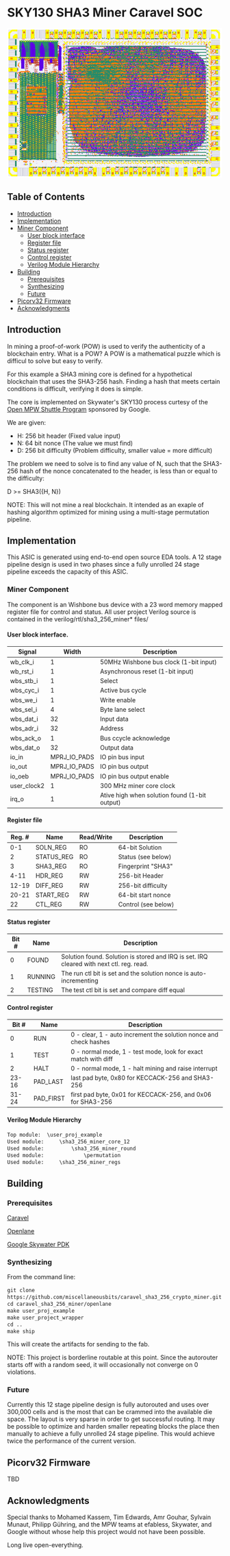 # SKY130 SHA3 Miner Caravel SOC

![miner](doc/sha3_256_miner.png)

## Table of Contents

* [Introduction](#introduction)
* [Implementation](#implementation)
* [Miner Component](#miner-component)
	* [User block interface](#user-block-interface)
	* [Register file](#register-file)
	* [Status register](#status-register)
	* [Control register](#control-register)
	* [Verilog Module Hierarchy](#verilog-module-hierarchy)
* [Building](#building)
	* [Prerequisites](#prerequisites)
	* [Synthesizing](#Synthesizing)
	* [Future](#future)
* [Picorv32 Firmware](#picorv32-firmware)
* [Acknowledgments](#acknowledgments)

## Introduction

In mining a proof-of-work (POW) is used to verify the authenticity of a blockchain entry.
What is a POW?
A POW is a mathematical puzzle which is difficul to solve but easy to verify.

For this example a SHA3 mining core is defined for a hypothetical blockchain that uses the
SHA3-256 hash.
Finding a hash that meets certain conditions is difficult, verifying it does
is simple.

The core is implemented on Skywater's SKY130 process curtesy of the
[Open MPW Shuttle Program] sponsored by Google.

We are given:

- H: 256 bit header (Fixed value input)
- N: 64 bit nonce (The value we must find)
- D: 256 bit difficulty (Problem difficulty, smaller value = more difficult)

The problem we need to solve is to find any value of N, such that the SHA3-256 hash of the nonce concatenated
to the header, is less than or equal to the difficulty:

D >= SHA3({H, N})

NOTE: This will not mine a real blockchain. It intended as an exaple of hashing algorithm optimized
for mining using a multi-stage permutation pipeline.

## Implementation

This ASIC is generated using end-to-end open source EDA tools. A 12  stage pipeline design is
used in two phases since a fully unrolled 24 stage pipeline exceeds the capacity of this ASIC.

### Miner Component

The component is an Wishbone bus device with a 23 word memory mapped register file for control and status. All user project Verilog source is contained in the verilog/rtl/sha3_256_miner* files/

#### User block interface.

| Signal | Width | Description |
| --- | --- | ---
| wb_clk_i | 1 |  50MHz Wishbone bus clock (1-bit input) |
| wb_rst_i | 1 |  Asynchronous reset (1-bit input) |
| wbs_stb_i | 1 |  Select |
| wbs_cyc_i | 1 |  Active bus cycle |
| wbs_we_i | 1 |  Write enable |
| wbs_sel_i | 4 |  Byte lane select |
| wbs_dat_i | 32 |  Input data |
| wbs_adr_i | 32 |  Address |
| wbs_ack_o | 1 |  Bus ccycle acknowledge |
| wbs_dat_o | 32 |  Output data |
| io_in | MPRJ_IO_PADS |  IO pin bus input |
| io_out | MPRJ_IO_PADS |  IO pin bus output |
| io_oeb | MPRJ_IO_PADS |  IO pin bus output enable |
| user_clock2 | 1 | 300 MHz miner core clock  |
| irq_o | 1 |  Ative high when solution found (1-bit output) |

#### Register file

| Reg. # | Name | Read/Write | Description|
| --- | --- | --- | --- |
| 0-1 | SOLN_REG | RO | 64-bit Solution |
| 2 | STATUS_REG | RO | Status (see below) |
| 3 | SHA3_REG | RO | Fingerprint "SHA3" |
| 4-11 | HDR_REG | RW | 256-bit Header |
| 12-19 | DIFF_REG | RW | 256-bit difficulty |
| 20-21 | START_REG | RW | 64-bit start nonce |
| 22 | CTL_REG | RW | Control (see below) |

#### Status register

| Bit # | Name | Description |
| --- | --- | --- |
| 0 | FOUND | Solution found. Solution is stored and IRQ is set. IRQ cleared with next ctl. reg. read. |
| 1 | RUNNING | The run ctl bit is set and the solution nonce is auto-incrementing |
| 2 | TESTING | The test ctl bit is set and compare diff equal |

#### Control register

| Bit # | Name | Description |
| --- | --- | --- |
| 0 | RUN | 0 - clear, 1 - auto increment the solution nonce and check hashes |
| 1 | TEST | 0 - normal mode, 1 - test mode, look for exact match with diff |
| 2 | HALT | 0 - normal mode, 1 - halt mining and raise interrupt |
| 23-16 | PAD_LAST | last pad byte, 0x80 for KECCACK-256 and SHA3-256 |
| 31-24 | PAD_FIRST | first pad byte, 0x01 for KECCACK-256, and 0x06 for SHA3-256 |

#### Verilog Module Hierarchy

```
Top module:  \user_proj_example
Used module:     \sha3_256_miner_core_12
Used module:         \sha3_256_miner_round
Used module:             \permutation
Used module:     \sha3_256_miner_regs

```

## Building

### Prerequisites

[Caravel]

[Openlane]

[Google Skywater PDK]

### Synthesizing

From the command line:
```
git clone https://github.com/miscellaneousbits/caravel_sha3_256_crypto_miner.git
cd caravel_sha3_256_miner/openlane
make user_proj_example
make user_project_wrapper
cd ..
make ship
```

This will create the artifacts for sending to the fab.

NOTE: This project is borderline routable at this point. Since the autorouter starts
off with a random seed, it will occasionally not converge on 0 violations.

### Future

Currently this 12 stage pipeline design is fully autorouted and uses over 300,000 cells and is the
most that can be crammed into the available die space. The layout is very sparse in order to get
successful routing. It may be possible to optimize and harden smaller repeating blocks
the place then manually to achieve a fully unrolled 24 stage pipeline. This would achieve
twice the performance of the current version.

## Picorv32 Firmware

TBD

## Acknowledgments

Special thanks to Mohamed Kassem, Tim Edwards, Amr Gouhar, Sylvain Munaut, Philipp Gühring, and
the MPW teams at efabless, Skywater, and Google
without whose help
this project would not have been possible.

Long live open-everything.

[Caravel]: https://github.com/efabless/caravel.git
[Openlane]: https://github.com/efabless/openlane.git
[Google Skywater PDK]: https://github.com/google/skywater-pdk.git
[Open MPW Shuttle Program]: https://www.efabless.com/open_shuttle_program
